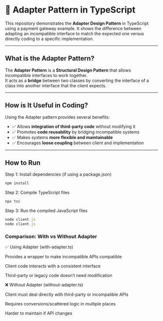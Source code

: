 # 🔌 Adapter Pattern in TypeScript

This repository demonstrates the **Adapter Design Pattern** in TypeScript using a payment gateway example. It shows the difference between adapting an incompatible interface to match the expected one versus directly coding to a specific implementation.

---

## What is the Adapter Pattern?

The **Adapter Pattern** is a **Structural Design Pattern** that allows incompatible interfaces to work together.  
It acts as a **bridge** between two classes by converting the interface of a class into another interface that the client expects.

---

## How is It Useful in Coding?

Using the Adapter pattern provides several benefits:

- ✅ Allows **integration of third-party code** without modifying it  
- ✅ Promotes **code reusability** by bridging incompatible systems  
- ✅ Makes systems **more flexible and maintainable**  
- ✅ Encourages **loose coupling** between client and implementation  

---
## How to Run

 Step 1: Install dependencies (if using a package.json)
```typescript
npm install
```
 Step 2: Compile TypeScript files
```typescript
npx tsc
```
 Step 3: Run the compiled JavaScript files

```typescript
node client.js
node client.js
```
### Comparison: With vs Without Adapter

✅ Using Adapter (with-adapter.ts)

Provides a wrapper to make incompatible APIs compatible

Client code interacts with a consistent interface

Third-party or legacy code doesn’t need modification

❌ Without Adapter (without-adapter.ts)

Client must deal directly with third-party or incompatible APIs

Requires conversions/scattered logic in multiple places

Harder to maintain if API changes


